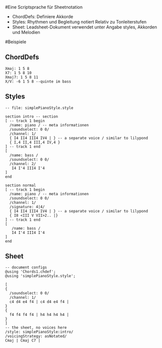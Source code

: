 #Eine Scriptsprache für Sheetnotation

 - ChordDefs: Definiere Akkorde
 - Styles: Rhythmen und Begleitung notiert Relativ zu Tonleiterstufen
 - Sheet: Leadsheet-Dokument verwendet unter Angabe styles, Akkorden und Melodien

#Beispiele
## ChordDefs

```
Xmaj: 1 5 8
X7: 1 5 8 10
Xmaj7: 1 5 8 11
X/V: -6 1 5 8 --quinte im bass
```

## Styles
```
-- file: simplePianoStyle.style

section intro -- section
[ -- track 1 begin
  /name: piano / -- meta informationen
  /soundselect: 0 0/
  /channel: 1/
  { I4 II4 III4 IV4 | } -- a separate voice / similar to lilypond
  { I,4 II,4 III,4 IV,4 } 
] -- track 1 end
[
  /name: bass /
  /soundselect: 0 0/
  /channel: 2/
   I4 I'4 III4 I'4
]
end

section normal
[ -- track 1 begin
  /name: piano / -- meta informationen
  /soundselect: 0 0/
  /channel: 1/
  /signature: 4|4/
  { I4 II4 III4 IV4 | } -- a separate voice / similar to lilypond
  { I8 <III V VII>2.. |}    
] -- track 1 end
[
   /name: bass /
   I4 I'4 III4 I'4
]
end

```

## Sheet

```
-- document configs
@using 'Chords1.chdef';
@using 'simplePianoStyle.style';

[
{ 
  /soundselect: 0 0/ 
  /channel: 1/
  c4 d4 e4 f4 | c4 d4 e4 f4 | 
}
{ 
  f4 f4 f4 f4 | h4 h4 h4 h4 | 
}
] 
-- the sheet, no voices here
/style: simplePianoStyle:intro/
/voicingStrategy: asNotated/
Cmaj | Cmaj C7 |


```


